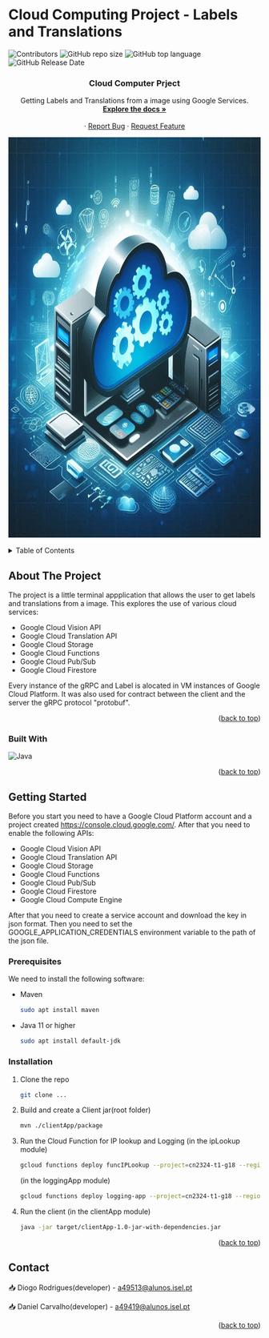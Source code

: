 # Cloud Computing Project - Labels and Translations

![Contributors](https://img.shields.io/github/contributors/Diogofmr/CloudProject-GoogleServices)
![GitHub repo size](https://img.shields.io/github/repo-size/Diogofmr/CloudProject-GoogleServices)
![GitHub top language](https://img.shields.io/github/languages/top/Diogofmr/CloudProject-GoogleServices)
![GitHub Release Date](https://img.shields.io/github/release-date/Diogofmr/CloudProject-GoogleServices)

<a name="readme-top"></a>

<h3 align="center">Cloud Computer Prject</h3>

  <p align="center">
    Getting Labels and Translations from a image using Google Services.
    <br />
    <a href="https://github.com/Diogofmr/CloudProject-GoogleServices"><strong>Explore the docs »</strong></a>
    <br />
    <br />
    ·
    <a href="https://github.com/Diogofmr/CloudProject-GoogleServices/issues">Report Bug</a>
    ·
    <a href="https://github.com/Diogofmr/CloudProject-GoogleServices/issues">Request Feature</a>
  </p>
</div>

<!-- Logo -->
<p align="center">
  <a href="https://www.bing.com/images/create/an-attractive-logo-for-a-cloud-computing-terminal-/1-6660776acc0646858569687789e24e23?id=XSutvlPSp%2fa3gJZp3u9kQw%3d%3d&view=detailv2&idpp=genimg&idpclose=1&thId=OIG1.3r4TA1qTX3pdZmfW2I2l&FORM=SYDBIC">
    <img src="./images/cloud-computing.jpg" alt="Logo" height="800">
  </a>
</p>

<!-- TABLE OF CONTENTS -->
<details>
  <summary>Table of Contents</summary>
  <ol>
    <li>
      <a href="#about-the-project">About The Project</a>
    </li>
    <li>
      <a href="#getting-started">Getting Started</a>
      <ul>
        <li><a href="#prerequisites">Prerequisites</a></li>
        <li><a href="#installation">Installation</a></li>
      </ul>
    </li>
    <li><a href="#contact">Contact</a></li>
  </ol>
</details>

<!-- ABOUT THE PROJECT -->

## About The Project

The project is a little terminal appplication that allows the user to get labels and translations from a image.
This explores the use of various cloud services:

- Google Cloud Vision API
- Google Cloud Translation API
- Google Cloud Storage
- Google Cloud Functions
- Google Cloud Pub/Sub
- Google Cloud Firestore

Every instance of the gRPC and Label is alocated in VM instances of Google Cloud Platform.
It was also used for contract between the client and the server the gRPC protocol "protobuf".

<p align="right">(<a href="#readme-top">back to top</a>)</p>

### Built With

![Java](https://img.shields.io/badge/java-%23ED8B00.svg?style=for-the-badge&logo=openjdk&logoColor=white)

<p align="right">(<a href="#readme-top">back to top</a>)</p>

<!-- GETTING STARTED -->

## Getting Started

Before you start you need to have a Google Cloud Platform account and a project created https://console.cloud.google.com/.
After that you need to enable the following APIs:

- Google Cloud Vision API
- Google Cloud Translation API
- Google Cloud Storage
- Google Cloud Functions
- Google Cloud Pub/Sub
- Google Cloud Firestore
- Google Cloud Compute Engine

After that you need to create a service account and download the key in json format.
Then you need to set the GOOGLE_APPLICATION_CREDENTIALS environment variable to the path of the json file.

### Prerequisites

We need to install the following software:

- Maven
  ```sh
  sudo apt install maven
  ```
- Java 11 or higher
  ```sh
  sudo apt install default-jdk
  ```

### Installation

1. Clone the repo

   ```sh
   git clone ...
   ```

2. Build and create a Client jar(root folder)

   ```sh
   mvn ./clientApp/package
   ```

3. Run the Cloud Function for IP lookup and Logging (in the ipLookup module)

   ```sh
   gcloud functions deploy funcIPLookup --project=cn2324-t1-g18 --region=europe-west1 --allow-unauthenticated --entry-point=ipLookup.Entrypoint --no-gen2 --runtime=java11 --trigger-http --source=target --service-account=backup-test-account@cn2324-t1-g18.iam.gserviceaccount.com --max-instances=3
   ```

   (in the loggingApp module)

   ```sh
   gcloud functions deploy logging-app --project=cn2324-t1-g18 --region=europe-west2  --entry-point=loggingApp.LoggingApp --no-gen2 --runtime=java11 --trigger-topic image-requests --source=target/deployment --service-account=cn-v2324-firestore-18@cn2324-t1-g18.iam.gserviceaccount.com
   ```

4. Run the client (in the clientApp module)
   ```sh
   java -jar target/clientApp-1.0-jar-with-dependencies.jar
   ```

<p align="right">(<a href="#readme-top">back to top</a>)</p>

<!-- CONTACT -->

## Contact

:inbox_tray: Diogo Rodrigues(developer) - [a49513@alunos.isel.pt](mailto:a49513@alunos.isel.pt)

:inbox_tray: Daniel Carvalho(developer) - [a49419@alunos.isel.pt](mailto:a49419@alunos.isel.pt)

<p align="right">(<a href="#readme-top">back to top</a>)</p>
